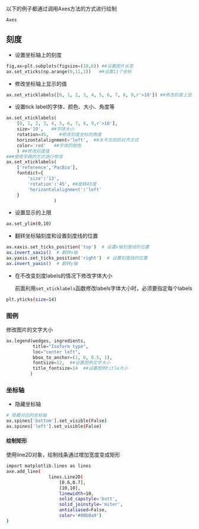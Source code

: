 以下的例子都通过调用Axes方法的方式进行绘制

`Axes`



## 刻度

+ 设置坐标轴上的刻度

```python
fig,ax=plt.subplots(figsize=(10,6)) ##设置图片长宽
ax.set_xticks(np.arange(0,11,1))   ##设置11个坐标
```

+ 修改坐标轴上显示的值

```python
ax.set_xticklabels([0, 1, 2, 3, 4, 5, 6, 7, 8, 9,r'>10']) ##修改刻度上显示的值
```

+ 设置tick label的字体、颜色、大小、角度等

```python
ax.set_xticklabels(
    [0, 1, 2, 3, 4, 5, 6, 7, 8, 9,r'>10'],
    size='10',   ##字体大小
    rotation=45,    #修改刻度坐标的角度
    horizontalalignment='left',  ##水平方向的对齐方式
    color='red'   ##字体的颜色
    ) ##修改刻度值
###使用字典的方式进行修改
ax.set_xticklabels(
    ['reference','PacBio'],
    fontdict={
        'size':'13',
        'rotation':'45', ##旋转45度
        'horizontalalignment':'left'
    }
                  )
```

+ 设置显示的上限

```bash
ax.set_ylim(0,10)
```

+ 翻转坐标轴刻度和设置刻度线的位置

```bash
ax.xaxis.set_ticks_position('top')  # 设置x轴刻度线的位置
ax.invert_xaxis()  # 翻转x轴
ax.yaxis.set_ticks_position('right')  # 设置刻度线的位置
ax.invert_yaxis()  # 翻转y轴

```

+ 在不改变刻度labels的情况下修改字体大小

  前面利用`set_xticklabels`函数修改labels字体大小时，必须要指定每个labels

```bash
plt.yticks(size=14)
```



### 图例

修改图片的文字大小

```python
ax.legend(wedges, ingredients,
          title="Isoform type",
          loc="center left",
          bbox_to_anchor=(1, 0, 0.5, 1),
          fontsize=12,  ##设置图例文字大小
          title_fontsize=14  ##设置图例title大小
         )
```



### 坐标轴

+ 隐藏坐标轴

```bash
# 隐藏对应的坐标轴
ax.spines['bottom'].set_visible(False)
ax.spines['left'].set_visible(False)
```

#### 绘制矩形

使用line2D对象，绘制线条通过增加宽度变成矩形

```bash
import matplotlib.lines as lines
axe.add_line(
                lines.Line2D(
                    [0.6,0.7],
                    [10,10],
                    linewidth=10,
                    solid_capstyle='butt',
                    solid_joinstyle='miter',
                    antialiased=False,
                    color='#00b8a9')
)
```






